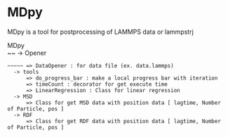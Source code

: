 # MDpy
  
MDpy is a tool for postprocessing of LAMMPS data or lammpstrj  
  
MDpy  
~~ -> Opener  
~~~~~ => DumpOpener : for dump file (ex. dump.lammpstrj)  
~~~~~ => DataOpener : for data file (ex. data.lammps)  
  -> tools  
      => do_progress_bar : make a local progress bar with iteration  
      => timeCount : decorator for get execute time  
      => LinearRegression : Class for linear regression  
  -> MSD  
      => Class for get MSD data with position data [ lagtime, Number of Particle, pos ]  
  -> RDF  
      => Class for get RDF data with position data [ lagtime, Number of Particle, pos ]  
  
